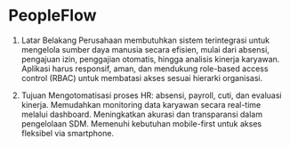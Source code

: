 # PeopleFlow
1. Latar Belakang
Perusahaan membutuhkan sistem terintegrasi untuk mengelola sumber daya manusia secara efisien, mulai dari absensi, pengajuan izin, penggajian otomatis, hingga analisis kinerja karyawan. Aplikasi harus responsif, aman, dan mendukung role-based access control (RBAC) untuk membatasi akses sesuai hierarki organisasi.

2. Tujuan
Mengotomatisasi proses HR: absensi, payroll, cuti, dan evaluasi kinerja.
Memudahkan monitoring data karyawan secara real-time melalui dashboard.
Meningkatkan akurasi dan transparansi dalam pengelolaan SDM.
Memenuhi kebutuhan mobile-first untuk akses fleksibel via smartphone.
